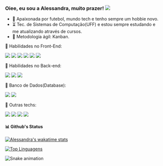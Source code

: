 
### Oiee, eu sou a Alessandra, muito prazer!  <a href="https://www.linkedin.com/in/alessandradocouto"><img src="https://img.shields.io/badge/LinkedIn-0077B5?style=for-the-badge&logo=linkedin&logoColor=white"></a> 

- 🤙 Apaixonada por futebol, mundo tech e tenho sempre um hobbie novo. 
-  :hourglass_flowing_sand: Tec. de Sistemas de Computação(UFF) e estou sempre estudando e me atualizando através de cursos.
-  :pushpin: Metodologia ágil: Kanban.


:rocket: Habilidades no Front-End:


<img src="https://cdn.jsdelivr.net/gh/devicons/devicon/icons/html5/html5-original-wordmark.svg" />
<img src="https://cdn.jsdelivr.net/gh/devicons/devicon/icons/javascript/javascript-original.svg" />
<img src="https://cdn.jsdelivr.net/gh/devicons/devicon/icons/css3/css3-original-wordmark.svg" />
<img src="https://cdn.jsdelivr.net/gh/devicons/devicon/icons/materialui/materialui-original.svg" />
<img src="https://cdn.jsdelivr.net/gh/devicons/devicon/icons/react/react-original-wordmark.svg" />
<img src="https://cdn.jsdelivr.net/gh/devicons/devicon/icons/typescript/typescript-original.svg" />


<!-- <img src="https://img.shields.io/badge/HTML5-E34F26?style=for-the-badge&logo=html5&logoColor=white">  <img src="https://img.shields.io/badge/CSS3-1572B6?style=for-the-badge&logo=css3&logoColor=white">  [<img src="https://img.shields.io/badge/JavaScript-F7DF1E?style=for-the-badge&logo=javascript&logoColor=black">](https://img.shields.io/badge/JavaScript-F7DF1E?style=for-the-badge&logo=javascript&logoColor=black)  <img src="https://img.shields.io/badge/Sass-CC6699?style=for-the-badge&logo=sass&logoColor=white">   <img src="https://img.shields.io/badge/Git-F05032?style=for-the-badge&logo=git&logoColor=white">
https://img.shields.io/badge/React-20232A?style=for-the-badge&logo=react&logoColor=61DAFB
https://img.shields.io/badge/Material--UI-0081CB?style=for-the-badge&logo=material-ui&logoColor=white
 -->
 
 
:roller_coaster:  Habilidades no Back-end:

<img src="https://cdn.jsdelivr.net/gh/devicons/devicon/icons/java/java-original-wordmark.svg" />
<img src="https://cdn.jsdelivr.net/gh/devicons/devicon/icons/nodejs/nodejs-original-wordmark.svg" />
<img src="https://cdn.jsdelivr.net/gh/devicons/devicon/icons/python/python-original-wordmark.svg" />
          

<!-- https://img.shields.io/badge/TypeScript-007ACC?style=for-the-badge&logo=typescript&logoColor=white

<img src="https://img.shields.io/badge/Java-2C2255?style=for-the-badge&logo=java&logoColor=white">
[[<img src="https://img.shields.io/badge/Python-CCCCCC?style=for-the-badge&logo=python&logoColor=black">](https://img.shields.io/badge/Node.js-43853D?style=for-the-badge&logo=node.js&logoColor=white)](https://img.shields.io/badge/Python-14354C?style=for-the-badge&logo=python&logoColor=white) -->


:closed_lock_with_key: Banco de Dados(Database):

<img src="https://cdn.jsdelivr.net/gh/devicons/devicon/icons/mysql/mysql-original-wordmark.svg" />
<img src="https://cdn.jsdelivr.net/gh/devicons/devicon/icons/mongodb/mongodb-original-wordmark.svg" />

<!-- <img src="https://img.shields.io/badge/Mysql-000000?style=for-the-badge&logo=mysql&logoColor=yellow">
[<img src="https://img.shields.io/badge/Mysql-000000?style=for-the-badge&logo=mysql&logoColor=yellow">](https://img.shields.io/badge/MongoDB-4EA94B?style=for-the-badge&logo=mongodb&logoColor=white
)
 -->
 
:telescope: Outras techs:

<img src="https://cdn.jsdelivr.net/gh/devicons/devicon/icons/gimp/gimp-original-wordmark.svg" />
<img src="https://cdn.jsdelivr.net/gh/devicons/devicon/icons/blender/blender-original-wordmark.svg" />
<img src="https://cdn.jsdelivr.net/gh/devicons/devicon/icons/inkscape/inkscape-original-wordmark.svg" />
<img src="https://cdn.jsdelivr.net/gh/devicons/devicon/icons/photoshop/photoshop-line.svg" />


<!-- <img src="https://img.shields.io/badge/Figma-F24E1E?style=for-the-badge&logo=figma&logoColor=white">  <img src="https://img.shields.io/badge/Inkscape-000000?style=for-the-badge&logo=Inkscape&logoColor=white"> -->


#### :bar_chart: Github's Status

[![Alessandra's wakatime stats](https://github-readme-stats.vercel.app/api/wakatime?username=alessandradocouto&theme=dark&show_icons=true)
](https://github.com/alessandradocouto/github-readme-stats)

[![Top Linguagens](https://github-readme-stats.vercel.app/api/top-langs/?username=alessandradocouto&layout=compact)](https://github.com/alessandradocouto/github-readme-stats)


![Snake animation](https://github.com/USERNAME/USERNAME/blob/output/github-contribution-grid-snake.svg)
